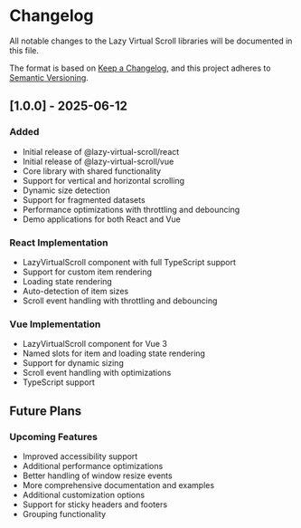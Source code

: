 # Changelog

All notable changes to the Lazy Virtual Scroll libraries will be documented in this file.

The format is based on [Keep a Changelog](https://keepachangelog.com/en/1.0.0/),
and this project adheres to [Semantic Versioning](https://semver.org/spec/v2.0.0.html).

## [1.0.0] - 2025-06-12

### Added
- Initial release of @lazy-virtual-scroll/react
- Initial release of @lazy-virtual-scroll/vue
- Core library with shared functionality
- Support for vertical and horizontal scrolling
- Dynamic size detection
- Support for fragmented datasets
- Performance optimizations with throttling and debouncing
- Demo applications for both React and Vue

### React Implementation
- LazyVirtualScroll component with full TypeScript support
- Support for custom item rendering
- Loading state rendering
- Auto-detection of item sizes
- Scroll event handling with throttling and debouncing

### Vue Implementation
- LazyVirtualScroll component for Vue 3
- Named slots for item and loading state rendering
- Support for dynamic sizing
- Scroll event handling with optimizations
- TypeScript support

## Future Plans

### Upcoming Features
- Improved accessibility support
- Additional performance optimizations
- Better handling of window resize events
- More comprehensive documentation and examples
- Additional customization options
- Support for sticky headers and footers
- Grouping functionality
